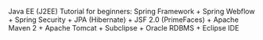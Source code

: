 Java EE (J2EE) Tutorial for beginners: Spring Framework + Spring Webflow + Spring Security + JPA (Hibernate) + JSF 2.0 (PrimeFaces) + Apache Maven 2 + Apache Tomcat + Subclipse + Oracle RDBMS + Eclipse IDE